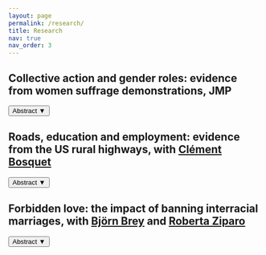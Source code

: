 ```yaml
---
layout: page
permalink: /research/
title: Research
nav: true
nav_order: 3
---
```

## Collective action and gender roles: evidence from women suffrage demonstrations, JMP

<button onclick="toggleAbstract('abstract1')">Abstract ▼</button>
<div id="abstract1" style="display: none;">
    <p>Abstract: Can collective action drive transformations in social roles and attitudes? ...</p>
</div>

## Roads, education and employment: evidence from the US rural highways, with [Clément Bosquet](https://sites.google.com/site/clementbosquet/)

<button onclick="toggleAbstract('abstract2')">Abstract ▼</button>
<div id="abstract2" style="display: none;">
    <p>Abstract: We study education and employment responses of teenagers to changes in local economic opportunities... </p>
</div>

## Forbidden love: the impact of banning interracial marriages, with [Björn Brey](https://sites.google.com/view/bjoernbrey/home) and [Roberta Ziparo](https://sites.google.com/site/rziparo/)

<button onclick="toggleAbstract('abstract3')">Abstract ▼</button>
<div id="abstract3" style="display: none;">
    <p>Abstract: The majority of US states enacted miscegenation laws (racial mixing) at varying points... </p>
</div>

<script>
function toggleAbstract(abstractId) {
    var abstract = document.getElementById(abstractId);
    if (abstract.style.display === "none") {
        abstract.style.display = "block";
        abstract.previousElementSibling.textContent = "Abstract ▲";
    } else {
        abstract.style.display = "none";
        abstract.previousElementSibling.textContent = "Abstract ▼";
    }
}
</script>
